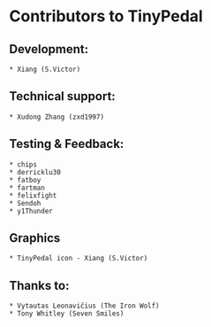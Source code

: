 # Contributors to TinyPedal


## Development:
    * Xiang (S.Victor)


## Technical support:
    * Xudong Zhang (zxd1997)


## Testing & Feedback:
    * chips
    * derricklu30
    * fatboy
    * fartman
    * felixfight
    * Sendoh
    * y1Thunder


## Graphics
    * TinyPedal icon - Xiang (S.Victor)


## Thanks to:
    * Vytautas Leonavičius (The Iron Wolf)
    * Tony Whitley (Seven Smiles)

